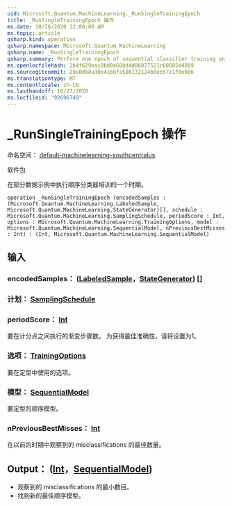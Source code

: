 ```yaml
---
uid: Microsoft.Quantum.MachineLearning._RunSingleTrainingEpoch
title: _RunSingleTrainingEpoch 操作
ms.date: 10/26/2020 12:00:00 AM
ms.topic: article
qsharp.kind: operation
qsharp.namespace: Microsoft.Quantum.MachineLearning
qsharp.name: _RunSingleTrainingEpoch
qsharp.summary: Perform one epoch of sequential classifier training on a subset of data samples.
ms.openlocfilehash: 2b4f629eac0bd8e60bd4d86077521c60085d4809
ms.sourcegitcommit: 29e0d88a30e4166fa580132124b0eb57e1f0e986
ms.translationtype: MT
ms.contentlocale: zh-CN
ms.lasthandoff: 10/27/2020
ms.locfileid: "92696749"
---
```

# <a name="_runsingletrainingepoch-operation"></a>_RunSingleTrainingEpoch 操作

命名空间： [default-machinelearning-southcentralus](xref:Microsoft.Quantum.MachineLearning)

软件包 [](https://nuget.org/packages/)


在部分数据示例中执行顺序分类器培训的一个时期。

```qsharp
operation _RunSingleTrainingEpoch (encodedSamples : (Microsoft.Quantum.MachineLearning.LabeledSample, Microsoft.Quantum.MachineLearning.StateGenerator)[], schedule : Microsoft.Quantum.MachineLearning.SamplingSchedule, periodScore : Int, options : Microsoft.Quantum.MachineLearning.TrainingOptions, model : Microsoft.Quantum.MachineLearning.SequentialModel, nPreviousBestMisses : Int) : (Int, Microsoft.Quantum.MachineLearning.SequentialModel)
```


## <a name="input"></a>输入

### <a name="encodedsamples--labeledsamplestategenerator"></a>encodedSamples： ([LabeledSample](xref:Microsoft.Quantum.MachineLearning.LabeledSample)，[StateGenerator](xref:Microsoft.Quantum.MachineLearning.StateGenerator)) []




### <a name="schedule--samplingschedule"></a>计划： [SamplingSchedule](xref:Microsoft.Quantum.MachineLearning.SamplingSchedule)




### <a name="periodscore--int"></a>periodScore： [Int](xref:microsoft.quantum.lang-ref.int)

要在计分点之间执行的渐变步骤数。
为获得最佳准确性，请将设置为1。


### <a name="options--trainingoptions"></a>选项： [TrainingOptions](xref:Microsoft.Quantum.MachineLearning.TrainingOptions)

要在定型中使用的选项。


### <a name="model--sequentialmodel"></a>模型： [SequentialModel](xref:Microsoft.Quantum.MachineLearning.SequentialModel)

要定型的顺序模型。


### <a name="npreviousbestmisses--int"></a>nPreviousBestMisses： [Int](xref:microsoft.quantum.lang-ref.int)

在以前的时期中观察到的 misclassifications 的最佳数量。



## <a name="output--intsequentialmodel"></a>Output： ([Int](xref:microsoft.quantum.lang-ref.int)，[SequentialModel](xref:Microsoft.Quantum.MachineLearning.SequentialModel)) 

- 观察到的 misclassifications 的最小数目。
- 找到新的最佳顺序模型。